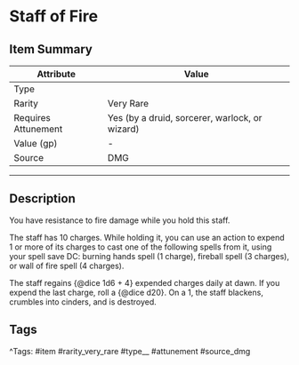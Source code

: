 # Staff of Fire

## Item Summary

| Attribute            | Value                        |
|----------------------|------------------------------|
| Type                 |   |
| Rarity               | Very Rare             |
| Requires Attunement  | Yes (by a druid, sorcerer, warlock, or wizard)                |
| Value (gp)           | -    |
| Source               | DMG |

---

## Description

You have resistance to fire damage while you hold this staff.

The staff has 10 charges. While holding it, you can use an action to expend 1 or more of its charges to cast one of the following spells from it, using your spell save DC: burning hands spell (1 charge), fireball spell (3 charges), or wall of fire spell (4 charges).

The staff regains {@dice 1d6 + 4} expended charges daily at dawn. If you expend the last charge, roll a {@dice d20}. On a 1, the staff blackens, crumbles into cinders, and is destroyed.

## Tags

^Tags: #item #rarity_very_rare #type__ #attunement #source_dmg